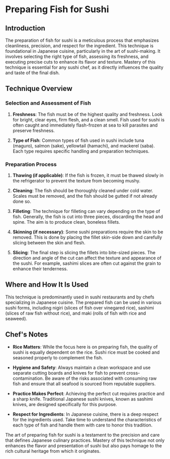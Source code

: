 # Preparing Fish for Sushi

## Introduction

The preparation of fish for sushi is a meticulous process that emphasizes cleanliness, precision, and respect for the ingredient. This technique is foundational in Japanese cuisine, particularly in the art of sushi-making. It involves selecting the right type of fish, assessing its freshness, and executing precise cuts to enhance its flavor and texture. Mastery of this technique is essential for any sushi chef, as it directly influences the quality and taste of the final dish.

## Technique Overview

### Selection and Assessment of Fish

1. **Freshness**: The fish must be of the highest quality and freshness. Look for bright, clear eyes, firm flesh, and a clean smell. Fish used for sushi is often caught and immediately flash-frozen at sea to kill parasites and preserve freshness.
   
2. **Type of Fish**: Common types of fish used in sushi include tuna (maguro), salmon (sake), yellowtail (hamachi), and mackerel (saba). Each type requires specific handling and preparation techniques.

### Preparation Process

1. **Thawing (if applicable)**: If the fish is frozen, it must be thawed slowly in the refrigerator to prevent the texture from becoming mushy.

2. **Cleaning**: The fish should be thoroughly cleaned under cold water. Scales must be removed, and the fish should be gutted if not already done so.

3. **Filleting**: The technique for filleting can vary depending on the type of fish. Generally, the fish is cut into three pieces, discarding the head and spine. The aim is to produce clean, boneless fillets.

4. **Skinning (if necessary)**: Some sushi preparations require the skin to be removed. This is done by placing the fillet skin-side down and carefully slicing between the skin and flesh.

5. **Slicing**: The final step is slicing the fillets into bite-sized pieces. The direction and angle of the cut can affect the texture and appearance of the sushi. For example, sashimi slices are often cut against the grain to enhance their tenderness.

## Where and How It Is Used

This technique is predominantly used in sushi restaurants and by chefs specializing in Japanese cuisine. The prepared fish can be used in various sushi forms, including nigiri (slices of fish over vinegared rice), sashimi (slices of raw fish without rice), and maki (rolls of fish with rice and seaweed).

## Chef's Notes

- **Rice Matters**: While the focus here is on preparing fish, the quality of sushi is equally dependent on the rice. Sushi rice must be cooked and seasoned properly to complement the fish.
  
- **Hygiene and Safety**: Always maintain a clean workspace and use separate cutting boards and knives for fish to prevent cross-contamination. Be aware of the risks associated with consuming raw fish and ensure that all seafood is sourced from reputable suppliers.

- **Practice Makes Perfect**: Achieving the perfect cut requires practice and a sharp knife. Traditional Japanese sushi knives, known as sashimi knives, are designed specifically for this purpose.

- **Respect for Ingredients**: In Japanese cuisine, there is a deep respect for the ingredients used. Take time to understand the characteristics of each type of fish and handle them with care to honor this tradition.

The art of preparing fish for sushi is a testament to the precision and care that defines Japanese culinary practices. Mastery of this technique not only enhances the flavor and presentation of sushi but also pays homage to the rich cultural heritage from which it originates.